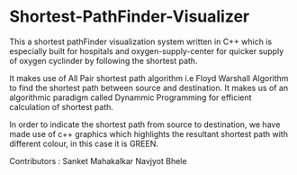 # Shortest-PathFinder-Visualizer

This a shortest pathFinder visualization system written in C++ which is especially built for hospitals and oxygen-supply-center for quicker supply of oxygen cyclinder
by following the shortest path.
 
It makes use of All Pair shortest path algorithm i.e Floyd Warshall Algorithm to find the shortest path between source and destination.
It makes us of an algorithmic paradigm called Dynammic Programming for efficient calculation of shortest path.

In order to indicate the shortest path from source to destination, we have made use of c++ graphics which highlights the resultant shortest path with 
different colour, in this case it is GREEN.



Contributors : Sanket Mahakalkar
               Navjyot Bhele
